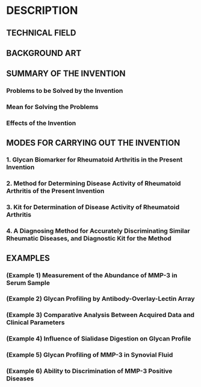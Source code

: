 # DESCRIPTION

## TECHNICAL FIELD

## BACKGROUND ART

## SUMMARY OF THE INVENTION

### Problems to be Solved by the Invention

### Mean for Solving the Problems

### Effects of the Invention

## MODES FOR CARRYING OUT THE INVENTION

### 1. Glycan Biomarker for Rheumatoid Arthritis in the Present Invention

### 2. Method for Determining Disease Activity of Rheumatoid Arthritis of the Present Invention

### 3. Kit for Determination of Disease Activity of Rheumatoid Arthritis

### 4. A Diagnosing Method for Accurately Discriminating Similar Rheumatic Diseases, and Diagnostic Kit for the Method

## EXAMPLES

### (Example 1) Measurement of the Abundance of MMP-3 in Serum Sample

### (Example 2) Glycan Profiling by Antibody-Overlay-Lectin Array

### (Example 3) Comparative Analysis Between Acquired Data and Clinical Parameters

### (Example 4) Influence of Sialidase Digestion on Glycan Profile

### (Example 5) Glycan Profiling of MMP-3 in Synovial Fluid

### (Example 6) Ability to Discrimination of MMP-3 Positive Diseases

